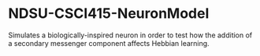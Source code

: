 # NDSU-CSCI415-NeuronModel
Simulates a biologically-inspired neuron in order to test how the addition of a secondary messenger component affects Hebbian learning.
